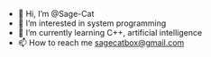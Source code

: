 - 👋 Hi, I’m @Sage-Cat
- 👀 I’m interested in system programming
- 🌱 I’m currently learning C++, artificial intelligence
- 📫 How to reach me sagecatbox@gmail.com

<!---
Sage-Cat/Sage-Cat is a ✨ special ✨ repository because its `README.md` (this file) appears on your GitHub profile.
You can click the Preview link to take a look at your changes.
--->
